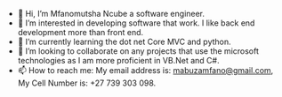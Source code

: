 - 👋 Hi, I’m Mfanomutsha Ncube a software engineer.
- 👀 I’m interested in developing software that work. I like back end development more than front end. 
- 🌱 I’m currently learning the dot net Core MVC and python.
- 💞️ I’m looking to collaborate on any projects that use the microsoft technologies as I am more proficient in VB.Net and C#.
- 📫 How to reach me: My email address is: mabuzamfano@gmail.com, My Cell Number is: +27 739 303 098.

<!---
MabuzaM/MabuzaM is a ✨ special ✨ repository because its `README.md` (this file) appears on your GitHub profile.
You can click the Preview link to take a look at your changes.
--->
